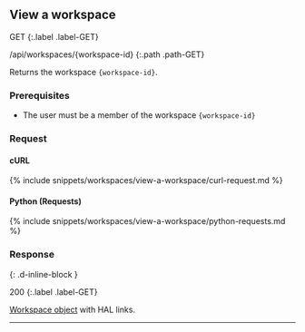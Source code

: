 ## View a workspace

GET
{:.label .label-GET}

/api/workspaces/{workspace-id}
{:.path .path-GET}

Returns the workspace `{workspace-id}`.

### Prerequisites

- The user must be a member of the workspace `{workspace-id}`

### Request

#### cURL

{% include snippets/workspaces/view-a-workspace/curl-request.md %}

#### Python (Requests)

{% include snippets/workspaces/view-a-workspace/python-requests.md %}

### Response
{: .d-inline-block }

200
{:.label .label-GET}

[Workspace object](#workspace-object) with HAL links.

---
